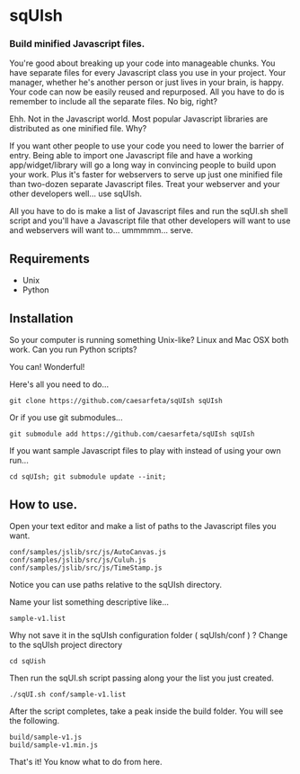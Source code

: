 # sqUIsh

### Build minified Javascript files.

You're good about breaking up your code into manageable chunks.  You have separate files for every Javascript class you use in your project.  Your manager, whether he's another person or just lives in your brain, is happy.  Your code can now be easily reused and repurposed.  All you have to do is remember to include all the separate files.  No big, right?

Ehh.  Not in the Javascript world.  Most popular Javascript libraries are distributed as one minified file.  Why?

If you want other people to use your code you need to lower the barrier of entry.  Being able to import one Javascript file and have a working app/widget/library will go a long way in convincing people to build upon your work.  Plus it's faster for webservers to serve up just one minified file than two-dozen separate Javascript files.  Treat your webserver and your other developers well... use sqUIsh.

All you have to do is make a list of Javascript files and run the sqUI.sh shell script and you'll have a Javascript file that other developers will want to use and webservers will want to... ummmmm... serve.

## Requirements
* Unix
* Python

## Installation

So your computer is running something Unix-like? Linux and Mac OSX both work.
Can you run Python scripts?

You can!  Wonderful!

Here's all you need to do...

	git clone https://github.com/caesarfeta/sqUIsh sqUIsh

Or if you use git submodules...

	git submodule add https://github.com/caesarfeta/sqUIsh sqUIsh

If you want sample Javascript files to play with instead of using your own run...

	cd sqUIsh; git submodule update --init;

## How to use.

Open your text editor and make a list of paths to the Javascript files you want.

	conf/samples/jslib/src/js/AutoCanvas.js
	conf/samples/jslib/src/js/Culuh.js
	conf/samples/jslib/src/js/TimeStamp.js

Notice you can use paths relative to the sqUIsh directory.

Name your list something descriptive like...

	sample-v1.list

Why not save it in the sqUIsh configuration folder ( sqUIsh/conf ) ?
Change to the sqUIsh project directory

	cd sqUish

Then run the sqUI.sh script passing along your the list you just created.

	./sqUI.sh conf/sample-v1.list

After the script completes, take a peak inside the build folder.  You will see the following.

	build/sample-v1.js
	build/sample-v1.min.js

That's it!  You know what to do from here.